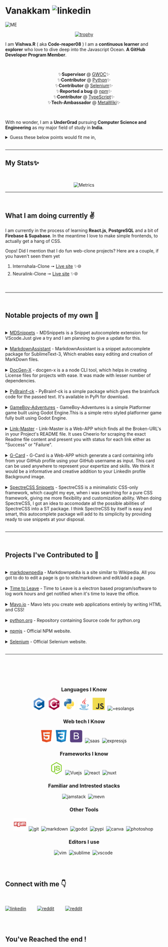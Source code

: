
# Vanakkam <img src="https://media.giphy.com/media/WqR7WfQVrpXNcmrm81/giphy.gif" alt="linkedin" width="40" height="40"/>
![ME](https://user-images.githubusercontent.com/64256342/127038726-a780fed5-4894-44d0-a86c-e7f6164bfd74.png)

<div align="center">

[![trophy](https://github-profile-trophy.vercel.app/?username=code-reaper08&theme=darkhub&margin-h=5&row=1&column=8)](https://github.com/ryo-ma/github-profile-trophy)
</div>

I am  **Vishwa.R** ( aka **Code-reaper08** )
I am a **continuous learner** and **explorer** who love to dive deep into the Javascript Ocean.
**A GitHub Developer Program Member**.

<br>
<div align="center">
  
✨**Supervisor** @ [GWOC](https://gwoc.girlscript.tech/)✨ <br>
✨**Contributor** @ [Python](https://www.python.org/)✨ <br>
✨**Contributor** @ [Selenium](https://www.selenium.dev/)✨ <br>
✨**Reported a bug** @ [npm](https://www.npmjs.com/)✨ <br>
✨**Contributor** @ [TypeScript](https://www.typescriptlang.org/)✨ <br>
✨**Tech-Ambassador** @ [MetaWiki](https://meta.m.wikimedia.org/wiki/Main_Page)✨

</div>

<br>

With no wonder, I am a **UnderGrad** pursuing **Computer Science and Engineering** as my major field of study in **India**.

<details close>
  <summary>Guess these below points would fit me in,
</summary>
    <li>I am a Student.<img src="https://media.giphy.com/media/YondZW6AMjgTEHevF0/giphy.gif" alt="linkedin" width="30" height="30"/></li>
<li>I love to play and watch Football.⚽</li>
<li>I love programming.💻</li>
<li>I feel rebel.🐱‍🏍</li>
<li>I vibe to 2pac, Bob Marley and freddie.🎶</li>
  </details>

<br>

---

## My Stats✨
<br>

<div align="center">

<!--- [![Anurag's GitHub stats](https://github-readme-stats.vercel.app/api?username=code-reaper08&show_icons=true&theme=radical)](https://github.com/anuraghazra/github-readme-stats) --->
<!-- 
![Metrics](https://metrics.lecoq.io/code-reaper08?template=classic&isocalendar=1&languages=1&introduction=1&activity=1&achievements=1&notable=1&followup=1&isocalendar.duration=half-year&languages.limit=8&languages.sections=most-used&languages.colors=github&languages.threshold=0%25&languages.indepth=false&languages.recent.load=300&languages.recent.days=14&introduction.title=true&followup.sections=repositories&activity.limit=5&activity.load=300&activity.days=14&activity.filter=all&activity.visibility=all&activity.timestamps=false&achievements.threshold=C&achievements.secrets=true&achievements.limit=5&notable.repositories=false&config.timezone=Asia%2FCalcutta) -->

<!-- ![Metrics](https://metrics.lecoq.io/code-reaper08?template=classic&isocalendar=1&languages=1&introduction=1&stars=1&gists=1&followup=1&activity=1&achievements=1&notable=1&isocalendar.duration=full-year&languages.limit=8&languages.sections=most-used&languages.colors=github&languages.threshold=0%25&languages.indepth=false&languages.recent.load=300&languages.recent.days=14&introduction.title=true&stars.limit=4&followup.sections=repositories&activity.limit=5&activity.load=300&activity.days=14&activity.filter=all&activity.visibility=all&activity.timestamps=false&achievements.threshold=C&achievements.secrets=true&achievements.limit=0&notable.repositories=false&config.timezone=Asia%2FCalcutta) -->

![Metrics](https://metrics.lecoq.io/code-reaper08?template=classic&isocalendar=1&languages=1&introduction=1&gists=1&followup=1&lines=1&activity=1&achievements=1&notable=1&repositories=1&repositories=100&repositories.batch=100&repositories.forks=false&repositories.affiliations=owner&isocalendar.duration=half-year&languages.limit=8&languages.sections=most-used&languages.colors=github&languages.threshold=0%25&languages.indepth=false&languages.recent.load=300&languages.recent.days=14&introduction.title=true&followup.sections=repositories&activity.limit=5&activity.load=300&activity.days=14&activity.filter=all&activity.visibility=all&activity.timestamps=false&achievements.threshold=C&achievements.secrets=true&achievements.limit=0&notable.repositories=false&config.timezone=Asia%2FCalcutta)

</div>

---
&nbsp;
## What I am doing currently ✌
I am currently in the process of learning **React.js**, **PostgreSQL** and a bit of **Firebase & Supabase**.
In the meantime I love to make simple frontends, to actually get a hang of CSS.

Oops! Did I mention that I do fun web-clone projects?
Here are a couple, if you haven't seen them yet

1. Internshala-Clone 🠖 [Live site](https://code-reaper08.github.io/Internshala-Clone/) ✨🌐
2. Neuralink-Clone 🠖 [Live site](https://neuralink-clone.netlify.app/) ✨🌐

<br>

---
&nbsp;
## Notable projects of my own 💖

<br>

<details close>
  <summary><a href="https://marketplace.visualstudio.com/items?itemName=VishwaR.mdsnippets">MDSnippets</a> - MDSnippets is a Snippet autocomplete extension for VScode.Just give a try and I am planning to give a update for this.
</summary>
 <strong>repo link</strong>: <a href="https://github.com/code-reaper08/MDsnippets">https://github.com/code-reaper08/MDsnippets</a>()
  </details>
<br>
<details close>
  <summary><a href="https://packagecontrol.io/packages/MarkdownAssistant">MarkdownAssistant</a> - MarkdownAssistant is a snippet autocomplete package for SublimeText-3, Which enables easy editing and creation of MarkDown files.
</summary>
 <strong>repo link</strong>: <a href="https://github.com/code-reaper08/MarkdownAssistant">https://github.com/code-reaper08/MarkdownAssistant</a>
  </details>
<br>
<details close>
  <summary><a href="https://www.npmjs.com/package/docgen-x">DocGen-X</a> - docgen-x is a a node CLI tool, which helps in creating License files for projects with ease. It was made with lesser number of dependencies.
</summary>
 <strong>repo link</strong>: <a href="https://github.com/code-reaper08/docgen-x">https://github.com/code-reaper08/docgen-x</a>
  </details>
<br>
<details close>
  <summary><a href="https://pypi.org/project/PyBrainf-ck/">PyBrainf-ck</a> - PyBrainf-ck is a simple package which gives the brainfuck code for the passed text. It's available in PyPi for download.
</summary>
 <strong>repo link</strong>: <a href="https://github.com/code-reaper08/PyBrainf_ck">https://github.com/code-reaper08/PyBrainf_ck</a>
  </details>
<br>
<details close>
  <summary><a href="https://vishwa-r.itch.io/gameboy-adventures">GameBoy-Adventures</a> - GameBoy-Adventures is a simple Platformer game built using Godot Engine.This is a simple retro styled platformer game fully built using Godot Engine.
</summary>
 <strong>repo link</strong>: <a href="https://github.com/code-reaper08/GameBoy-Adventures">https://github.com/code-reaper08/GameBoy-Adventures</a>
  </details>
<br>
<details close>
  <summary><a href="https://code-reaper08.github.io/Link-Master/">Link-Master</a> - Link-Master is a Web-APP which finds all the Broken-URL's in your Project's README file.
It uses Cheerio for scraping the exact Readme file content and present you with status for each link either as "Success" or "Failure".
</summary>
 <strong>repo link</strong>: <a href="https://github.com/code-reaper08/Link-Master">https://github.com/code-reaper08/Link-Master</a>
  </details>
<br>
<details close>
  <summary><a href="https://code-reaper08.github.io/G-Card/">G-Card</a> - G-Card is a Web-APP which generate a card containing info from your GitHub profile using your GitHub username as input. This card can be used anywhere to represent your expertize and skills. We think it would be a informative and creative addition to your LinkedIn profile Background image.
</summary>
 <strong>repo link</strong>: <a href="https://github.com/code-reaper08/G-Card">https://github.com/code-reaper08/G-Card</a>
  </details>
<br>
<details close>
  <summary><a href="https://packagecontrol.io/packages/SpectreCSS%20Snippets">Spectre​CSS Snippets</a> - SpectreCSS is a minimalistic CSS-only framework, which caught my eye, when i was searching for a pure CSS framework, giving me more flexibility and customization ability. When doing SpectreCSS, I got an idea to accomodate all the possible abilities of SpectreCSS into a ST package. I think SpectreCSS by itself is easy and smart, this autocomplete package will add to its simplicity by providing ready to use snippets at your disposal.
</summary>
 <strong>repo link</strong>: <a href="https://github.com/code-reaper08/SpectreCSS-Sublime-Snippets">https://github.com/code-reaper08/SpectreCSS-Sublime-Snippets</a>
  </details>
<br>

---
&nbsp;
## Projects I've Contributed to 🎉
<br>
<details close>
  <summary><a href="https://github.com/mamamia5x/markdownpedia">markdownpedia</a> - Markdownpedia is a site similar to Wikipedia. All you got to do to edit a page is go to site/markdown and edit/add a page.
</summary>
 <strong>repo link</strong>: <a href="https://github.com/mamamia5x/markdownpedia">https://github.com/mamamia5x/markdownpedia</a>
  </details>
<br>
<details close>
  <summary><a href="https://github.com/thamara/time-to-leave">Time to Leave</a> - Time to Leave is a electron based program/software to log work hours and get notified when it's time to leave the office.
</summary>
 <strong>repo link</strong>: <a href="https://github.com/thamara/time-to-leave">https://github.com/thamara/time-to-leave</a>
  </details>
<br>
<details close>
  <summary><a href="https://github.com/mavoweb/mavo.io">Mavo.io</a> - Mavo lets you create web applications entirely by writing HTML and CSS!
</summary>
 <strong>repo link</strong>: <a href="https://github.com/mavoweb/mavo.io">https://github.com/mavoweb/mavo.io</a>
  </details>
<br>
<details close>
  <summary><a href="https://github.com/mavoweb/mavo.io">python.org</a> - Repository containing Source code for python.org
</summary>
 <strong>repo link</strong>: <a href="https://github.com/python/pythondotorg">https://github.com/python/pythondotorg</a>
  </details>
<br>
<details close>
  <summary><a href="https://www.npmjs.com/">npmjs</a> - Official NPM website.
</summary>
 <strong>repo link</strong>: <a href="https://github.com/npm">https://github.com/npm</a>
  </details>
<br>
<details close>
  <summary><a href="https://www.npmjs.com/">Selenium</a> - Official Selenium website.
</summary>
 <strong>repo link</strong>: <a href="https://www.selenium.dev/">https://www.selenium.dev/</a>
  </details>
<br>

---
&nbsp;
<!---## Languages and Tools I know 💬--->
<br>

<div align="center">

<!---
[![Top Langs](https://github-readme-stats.vercel.app/api/top-langs/?username=code-reaper08&&langs_count=8layout=compact&theme=radical)](https://github.com/anuraghazra/github-readme-stats) --->

</div>
<br>
<div align="center">
  
### Languages I Know
<img src="https://raw.githubusercontent.com/devicons/devicon/master/icons/c/c-original.svg" alt="c" width="40" height="40"/>&nbsp;
<img src="https://raw.githubusercontent.com/devicons/devicon/master/icons/cplusplus/cplusplus-original.svg" alt="cplusplus" width="40" height="40"/>&nbsp;
<img src="https://raw.githubusercontent.com/devicons/devicon/master/icons/python/python-original.svg" alt="Python" width="40" height="40"/>&nbsp;
<img src="https://raw.githubusercontent.com/devicons/devicon/master/icons/java/java-original.svg" alt="Java" width="40" height="40"/>&nbsp;
<img src="https://raw.githubusercontent.com/devicons/devicon/master/icons/javascript/javascript-original.svg" alt="Javascript" width="40" height="40"/>&nbsp;
<img src="https://wikiapiary.com/w/images/wikiapiary/9/96/Esolang_Logo.png" alt="=esolangs" width="40" height="40"/>&nbsp;

### Web tech I Know
<img src="https://raw.githubusercontent.com/devicons/devicon/master/icons/html5/html5-original.svg" alt="HTML5" width="40" height="40"/>&nbsp;
<img src="https://raw.githubusercontent.com/devicons/devicon/master/icons/css3/css3-original.svg" alt="CSS3" width="40" height="40"/>&nbsp;
<img src="https://raw.githubusercontent.com/devicons/devicon/master/icons/bootstrap/bootstrap-plain.svg" alt="bootstrap" width="40" height="40"/>&nbsp;
<img src="https://cdn.jsdelivr.net/gh/devicons/devicon/icons/sass/sass-original.svg" alt="saas" width="40" height="40"/>&nbsp;
<img src="https://cdn.jsdelivr.net/gh/devicons/devicon/icons/express/express-original.svg" alt="expressjs" width="40" height="40"/>&nbsp;

 
### Frameworks I know
<img src="https://raw.githubusercontent.com/devicons/devicon/master/icons/nodejs/nodejs-original.svg" alt="nodejs" width="40" height="40"/>&nbsp;
<img src="https://cdn.jsdelivr.net/gh/devicons/devicon/icons/vuejs/vuejs-original.svg" alt="Vuejs" width="40" height="40"/>&nbsp;
<img src="https://cdn.jsdelivr.net/gh/devicons/devicon/icons/react/react-original.svg" alt="react" width="40" height="40"/>&nbsp;
<img src="https://cdn.jsdelivr.net/gh/devicons/devicon/icons/nuxtjs/nuxtjs-original.svg" alt="nuxt" width="40" height="40"/>&nbsp;
  
### Familiar and Intrested stacks
<img src="https://cdn.jsdelivr.net/gh/devicons/devicon/icons/jamstack/jamstack-original.svg" alt="jamstack" width="40" height="40"/>&nbsp;
<img src="https://camo.githubusercontent.com/ee7c64dc429a3befe69cfa0233a46d763a5ba81924fabceab69dad0f71eb2279/68747470733a2f2f692e696d6775722e636f6d2f4e5635317438342e6a7067" alt="mevn" width="40" height="40"/>&nbsp;
  
### Other Tools
<img src="https://raw.githubusercontent.com/devicons/devicon/master/icons/npm/npm-original-wordmark.svg" alt="npm" width="40" height="40"/>&nbsp;
<img src="https://cdn.jsdelivr.net/gh/devicons/devicon/icons/git/git-original.svg" alt="git" width="40" height="40"/>&nbsp;
<img src="https://cdn.jsdelivr.net/gh/devicons/devicon/icons/markdown/markdown-original.svg" alt="markdown" width="40" height="40"/>&nbsp;
<img src="https://cdn.jsdelivr.net/gh/devicons/devicon/icons/godot/godot-original.svg" alt="godot" width="40" height="40"/>&nbsp;
<img src="https://pypi.org/static/images/logo-small.95de8436.svg" alt="pypi" width="40" height="40"/>&nbsp;
<img src="https://cdn.jsdelivr.net/gh/devicons/devicon/icons/canva/canva-original.svg" alt="canva" width="40" height="40"/>&nbsp;
<img src="https://cdn.jsdelivr.net/gh/devicons/devicon/icons/photoshop/photoshop-plain.svg" alt="photoshop" width="40" height="40"/>&nbsp;

### Editors I use
<img src="https://cdn.jsdelivr.net/gh/devicons/devicon/icons/vim/vim-original.svg" alt="vim" width="40" height="40"/>&nbsp;
<img src="https://www.sublimehq.com/images/sublime_text.png" alt="sublime" width="40" height="40"/>&nbsp;
<img src="https://cdn.jsdelivr.net/gh/devicons/devicon/icons/vscode/vscode-original.svg" alt="vscode" width="40" height="40"/>&nbsp;
  
</div>

<br>
<br>

## Connect with me 👇
<br>

<div align="left">


<a href="https://www.linkedin.com/in/vishwa08/" target="_blank"><img src="https://cdn3.iconfinder.com/data/icons/social-media-basic-duo-color/64/media_network_social_internet_web_mobile_6-256.png" alt="linkedin" width="40" height="40"/></a>&nbsp;&nbsp;&nbsp;&nbsp;&nbsp;&nbsp;&nbsp;&nbsp; <a href="https://www.reddit.com/user/Defiant_Sympathy_724/" target="_blank"><img src="https://cdn4.iconfinder.com/data/icons/logo-brand/512/reddit_social_media_logo-256.png" alt="reddit" width="40" height="40"/></a>&nbsp;&nbsp;&nbsp;&nbsp;&nbsp;&nbsp;&nbsp;&nbsp; <a href="https://dev.to/codereaper08" target="_blank"><img src="https://upload.wikimedia.org/wikipedia/commons/thumb/2/2e/DEV_Community_Badge.svg/768px-DEV_Community_Badge.svg.png" alt="reddit" width="40" height="40"/></a>

</div>

<br>
<br>

## You've Reached the end !
